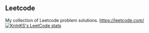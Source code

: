 ## Leetcode

My collection of Leetcode problem solutions. https://leetcode.com/
[![KnlnKS's LeetCode stats](https://leetcode-stats-six.vercel.app/api?username=K5N)](https://github.com/KnlnKS/leetcode-stats)

